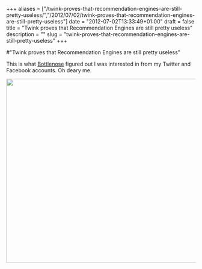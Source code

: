 +++
aliases = ["/twink-proves-that-recommendation-engines-are-still-pretty-useless/","/2012/07/02/twink-proves-that-recommendation-engines-are-still-pretty-useless"]
date = "2012-07-02T13:33:49+01:00"
draft = false
title = "Twink proves that Recommendation Engines are still pretty useless"
description = ""
slug = "twink-proves-that-recommendation-engines-are-still-pretty-useless"
+++

#"Twink proves that Recommendation Engines are still pretty useless"

This is what <a href="http://bottlenose.com">Bottlenose</a> figured out I was interested in from my Twitter and Facebook accounts. Oh deary me.

<a href="https://d2j17b10ywb1i7.cloudfront.net/wp-content/uploads/2012/07/02-07-2012-13-29-47.png"><img class="alignnone size-full wp-image-778" title="02-07-2012 13-29-47" src="https://d2j17b10ywb1i7.cloudfront.net/wp-content/uploads/2012/07/02-07-2012-13-29-47.png" alt="" width="558" height="489" /></a>